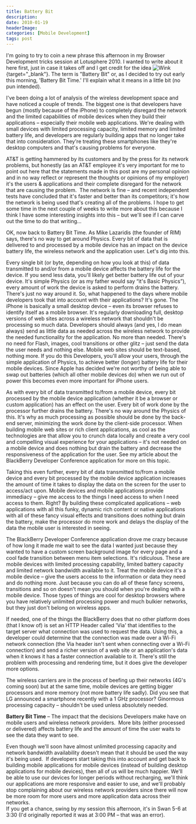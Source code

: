 ```yaml
---
title: Battery Bit
description: 
date: 2010-01-19
headerImage: 
categories: [Mobile Development]
tags: post
---
```


I'm going to try to coin a new phrase this afternoon in my Browser Development tricks session at Lotusphere 2010. I wanted to write about it here first, just in case it takes off and I get credit for the idea ![Wink](plugins/editors/jce/tiny_mce/plugins/emotions/img/smiley-wink.gif){target="_blank"}. The term is "Battery Bit" or, as I decided to try out early this morning, 'Battery Bit Time.' I'll explain what it means in a little bit (no pun intended).

I've been doing a lot of analysis of the wireless development space and have noticed a couple of trends. The biggest one is that developers have begun (mostly because of the iPhone) to completely disregard the network and the limited capabilities of mobile devices when they build their applications – especially their mobile web applications. We're dealing with small devices with limited processing capacity, limited memory and limited battery life, and developers are regularly building apps that no longer take that into consideration. They're treating these smartphones like they're desktop computers and that's causing problems for everyone.

AT&T is getting hammered by its customers and by the press for its network problems, but honestly (as an AT&T employee it's very important for me to point out here that the statements made in this post are my personal opinion and in no way reflect or represent the thoughts or opinions of my employer) it's the users & applications and their complete disregard for the network that are causing the problem.  The network is fine – and recent independent tests have concluded that it's faster and better than its competitors; it's how the network is being used that's creating all of the problems. I hope to get some time in the next couple of weeks to write more about this because I think I have some interesting insights into this – but we'll see if I can carve out the time to do that writing…

OK, now back to Battery Bit Time. As Mike Lazaridis (the founder of RIM) says, there's no way to get around Physics. Every bit of data that is delivered to and processed by a mobile device has an impact on the device battery life, the wireless network and the application user. Let's dig into this.

Every single bit (or byte, depending on how you look at this) of data transmitted to and/or from a mobile device affects the battery life for the device. If you send less data, you'll likely get better battery life out of your device. It's simple Physics (or as my father would say “it's Basic Physics”), every amount of work the device is asked to perform drains the battery. There's just no way around it. So, what happened to the days where mobile developers took that into account with their applications? It's gone. The iPhone is basically a small desktop device – even its browser refuses to identify itself as a mobile browser. It's regularly downloading full, desktop versions of web sites across a wireless network that shouldn't be processing so much data. Developers should always (and yes, I do mean always) send as little data as needed across the wireless network to provide the needed functionality for the application. No more than needed. There's no need for Flash, images, cool transitions or other glitz – just send the data the user needs and nothing else. Mobile web sites should be text-based, nothing more. If you do this Developers, you'll allow your users, through the simple application of Physics, to achieve better (longer) battery life for their mobile devices. Since Apple has decided we're not worthy of being able to swap out batteries (which all other mobile devices do) when we run out of power this becomes even more important for iPhone users.

As with every bit of data transmitted to/from a mobile device, every bit processed by the mobile device application (whether it be a browser or custom application) has an effect on the user. Every bit of work done by the processor further drains the battery. There's no way around the Physics of this. It's why as much processing as possible should be done by the back-end server, minimizing the work done by the client-side processor. When building mobile web sites or rich client applications, as cool as the technologies are that allow you to crunch data locally and create a very cool and compelling visual experience for your applications – it's not needed on a mobile device and does nothing but drain the battery and decrease the responsiveness of the application for the user. See my article about the BlackBerry Developer Conference application for more on this topic.

Taking this even further, every bit of data transmitted to/from a mobile device and every bit processed by the mobile device application increases the amount of time it takes to display the data on the screen for the user to access/act upon. Mobile devices and mobile applications provide immediacy – give me access to the things I need access to when I need access to them. Right? By building these complicated applications – web applications with all this funky, dynamic rich content or native applications with all of these fancy visual effects and transitions does nothing but drain the battery, make the processor do more work and delays the display of the data the mobile user is interested in seeing.

The BlackBerry Developer Conference application drove me crazy because of how long it made me wait to see the data I wanted just because they wanted to have a custom screen background image for every page and a cool fade transition between menu item selections. It's ridiculous. These are mobile devices with limited processing capability, limited battery capacity and limited network bandwidth available to it. Treat the mobile device it's a mobile device – give the users access to the information or data they need and do nothing more. Just because you can do all of these fancy screens, transitions and so on doesn't mean you should when you're dealing with a mobile device. Those types of things are cool for desktop browsers where you have relatively unlimited processing power and much bulkier networks, but they just don't belong on wireless apps.

If needed, one of the things the BlackBerry does that no other platform does (that I know of) is set an HTTP Header called 'Via' that identifies to the target server what connection was used to request the data. Using this, a developer could determine that the connection was made over a Wi-Fi network connection (the Via header isn't sent when connecting over a Wi-Fi connection) and send a richer version of a web site or an application's data when it knows it has a faster connection available to it. There's still the problem with processing and rendering time, but it does give the developer more options.

The wireless carriers are in the process of beefing up their networks (4G's coming soon) but at the same time, mobile devices are getting bigger processors and more memory (not more battery life sadly). Did you see that LG announced a smartphone recently with a 1 GHz processor? Ginormous processing capacity – shouldn't be used unless absolutely needed.

**Battery Bit Time** – The impact that the decisions Developers make have on mobile users and wireless network providers.  More bits (either processed or delivered) affects battery life and the amount of time the user waits to see the data they want to see.

Even though we'll soon have almost unlimited processing capacity and network bandwidth availability doesn't mean that it should be used the way it's being used.  If developers start taking this into account and get back to building mobile applications for mobile devices (instead of building desktop applications for mobile devices), then all of us will be much happier. We'll be able to use our devices for longer periods without recharging, we'll think our applications are more responsive and easier to use, and we'll probably stop complaining about our wireless network providers since there will now be more room for more users and more application data across their networks.  
If you get a chance, swing by my session this afternoon, it's in Swan 5-6 at 3:30 (I'd originally reported it was at 3:00 PM – that was an error).